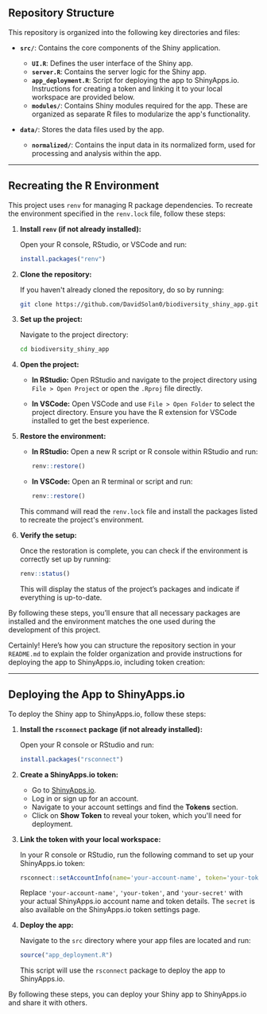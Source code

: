 ## Repository Structure

This repository is organized into the following key directories and files:

- **`src/`**: Contains the core components of the Shiny application.
  - **`UI.R`**: Defines the user interface of the Shiny app.
  - **`server.R`**: Contains the server logic for the Shiny app.
  - **`app_deployment.R`**: Script for deploying the app to ShinyApps.io. Instructions for creating a token and linking it to your local workspace are provided below.
  - **`modules/`**: Contains Shiny modules required for the app. These are organized as separate R files to modularize the app's functionality.

- **`data/`**: Stores the data files used by the app.
  - **`normalized/`**: Contains the input data in its normalized form, used for processing and analysis within the app.

---

## Recreating the R Environment

This project uses `renv` for managing R package dependencies. To recreate the environment specified in the `renv.lock` file, follow these steps:

1. **Install `renv` (if not already installed):**

   Open your R console, RStudio, or VSCode and run:
   ```r
   install.packages("renv")
   ```

2. **Clone the repository:**

   If you haven't already cloned the repository, do so by running:
   ```sh
   git clone https://github.com/DavidSolan0/biodiversity_shiny_app.git
   ```

3. **Set up the project:**

   Navigate to the project directory:
   ```sh
   cd biodiversity_shiny_app
   ```

4. **Open the project:**

   - **In RStudio:** Open RStudio and navigate to the project directory using `File > Open Project` or open the `.Rproj` file directly.

   - **In VSCode:** Open VSCode and use `File > Open Folder` to select the project directory. Ensure you have the R extension for VSCode installed to get the best experience.

5. **Restore the environment:**

   - **In RStudio:** Open a new R script or R console within RStudio and run:
     ```r
     renv::restore()
     ```

   - **In VSCode:** Open an R terminal or script and run:
     ```r
     renv::restore()
     ```

   This command will read the `renv.lock` file and install the packages listed to recreate the project's environment.

6. **Verify the setup:**

   Once the restoration is complete, you can check if the environment is correctly set up by running:
   ```r
   renv::status()
   ```
   This will display the status of the project’s packages and indicate if everything is up-to-date.

By following these steps, you’ll ensure that all necessary packages are installed and the environment matches the one used during the development of this project.


Certainly! Here’s how you can structure the repository section in your `README.md` to explain the folder organization and provide instructions for deploying the app to ShinyApps.io, including token creation:

---

## Deploying the App to ShinyApps.io

To deploy the Shiny app to ShinyApps.io, follow these steps:

1. **Install the `rsconnect` package (if not already installed):**

   Open your R console or RStudio and run:
   ```r
   install.packages("rsconnect")
   ```

2. **Create a ShinyApps.io token:**

   - Go to [ShinyApps.io](https://www.shinyapps.io/).
   - Log in or sign up for an account.
   - Navigate to your account settings and find the **Tokens** section.
   - Click on **Show Token** to reveal your token, which you'll need for deployment.

3. **Link the token with your local workspace:**

   In your R console or RStudio, run the following command to set up your ShinyApps.io token:
   ```r
   rsconnect::setAccountInfo(name='your-account-name', token='your-token', secret='your-secret')
   ```
   Replace `'your-account-name'`, `'your-token'`, and `'your-secret'` with your actual ShinyApps.io account name and token details. The `secret` is also available on the ShinyApps.io token settings page.

4. **Deploy the app:**

   Navigate to the `src` directory where your app files are located and run:
   ```r
   source("app_deployment.R")
   ```
   This script will use the `rsconnect` package to deploy the app to ShinyApps.io.

By following these steps, you can deploy your Shiny app to ShinyApps.io and share it with others.
